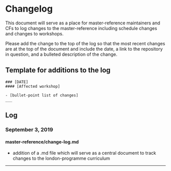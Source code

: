 # Changelog

This document will serve as a place for master-reference maintainers and CFs to log changes to the master-reference including schedule changes and changes to workshops.

Please add the change to the top of the log so that the most recent changes are at the top of the document and include the date, a link to the repository in question, and a bulleted description of the change.

## Template for additions to the log

```
### [DATE]
#### [Affected workshop]

- [bullet-point list of changes]
___
```

## Log

### September 3, 2019
#### master-reference/change-log.md
- addition of a .md file which will serve as a central document to track changes to the london-programme curriculum

___

